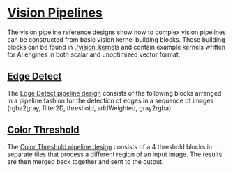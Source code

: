 <!---//===- README.md --------------------------*- Markdown -*-===//
//
// This file is licensed under the Apache License v2.0 with LLVM Exceptions.
// See https://llvm.org/LICENSE.txt for license information.
// SPDX-License-Identifier: Apache-2.0 WITH LLVM-exception
//
// Copyright (C) 2022, Advanced Micro Devices, Inc.
// 
//===----------------------------------------------------------------------===//-->

# <ins>Vision Pipelines</ins>

The vision pipeline reference designs show how to complex vision pipelines can be constructed from basic vision kernel building blocks. Those building blocks can be found in [./vision_kernels](./vision_kernels) and contain example kernels written for AI engines in both scalar and unoptimized vector format. 

## <ins>[Edge Detect](./edge_detect/)</ins>

The [Edge Detect pipeline design](./edge_detect/) consists of the following blocks arranged in a pipeline fashion for the detection of edges in a sequence of images (rgba2gray, filter2D, threshold, addWeighted, gray2rgba).

## <ins>[Color Threshold](./color_threshold/)</ins>

The [Color Threshold pipeline design](./color_threshold/) consists of a 4 threshold blocks in separate tiles that process a different region of an input image. The results are then merged back together and sent to the output.